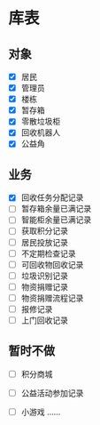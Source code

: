 # 库表
## 对象
- [x] 居民
- [x] 管理员
- [x] 楼栋
- [x] 暂存箱
- [x] 零散垃圾柜
- [x] 回收机器人
- [x] 公益角
## 业务
- [x] 回收任务分配记录
- [ ] 暂存箱余量已满记录
- [ ] 智能柜余量已满记录
- [ ] 获取积分记录
- [ ] 居民投放记录
- [ ] 不定期检查记录
- [ ] 可回收物回收记录
- [ ] 垃圾识别记录
- [ ] 物资捐赠记录
- [ ] 物资捐赠流程记录
- [ ] 报修记录
- [ ] 上门回收记录
## 暂时不做
- [ ] 积分商城
- [ ] 公益活动参加记录
- [ ] 小游戏
......


